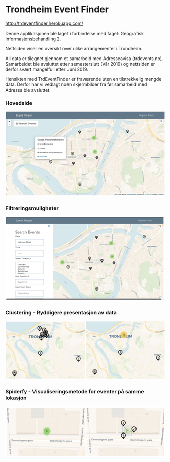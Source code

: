 # Trondheim Event Finder

http://trdeventfinder.herokuapp.com/

Denne applikasjonen ble laget i forbindelse med faget: Geografisk Informasjonsbehandling 2. 

Nettsiden viser en oversikt over ulike arrangementer i Trondheim.

All data er tilegnet gjennom et samarbeid med Adresseavisa (trdevents.no). Samarbeidet ble avsluttet etter semesterslutt (Vår 2019) og nettsiden er derfor svært mangelfull etter Juni 2019.

Hensikten med TrdEventFinder er fraværende uten en tilstrekkelig mengde data. Derfor har vi vedlagt noen skjermbilder fra før samarbeid med Adressa ble avsluttet.

### Hovedside
![alt text](https://github.com/sigridledsaak/GIB2/blob/master/Overview.png)

### Filtreringsmuligheter
![alt text](https://github.com/sigridledsaak/GIB2/blob/master/Filtering.png)

### Clustering - Ryddigere presentasjon av data
![alt text](https://github.com/sigridledsaak/GIB2/blob/master/Clustering.png)

### Spiderfy - Visualiseringsmetode for eventer på samme lokasjon
![alt text](https://github.com/sigridledsaak/GIB2/blob/master/Spiderfy.png)
